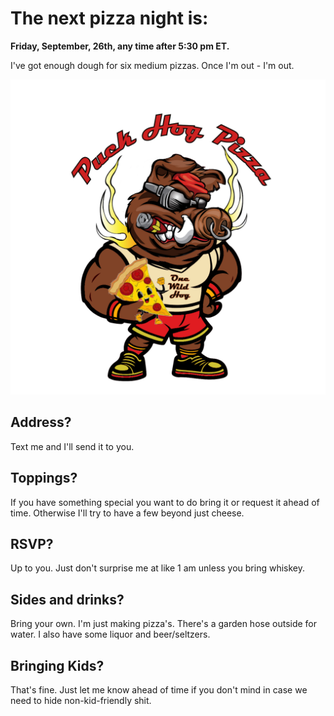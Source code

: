 # The next pizza night is:
**Friday, September, 26th, any time after 5:30 pm ET.**

I've got enough dough for six medium pizzas. Once I'm out - I'm out. 


![Picture of a hog eating pizza](/Your%20parraph%20text%20(1).png)

## Address?
Text me and I'll send it to you.

## Toppings?
If you have something special you want to do bring it or request it ahead of time. Otherwise I'll try to have a few beyond just cheese. 

## RSVP?
Up to you. Just don't surprise me at like 1 am unless you bring whiskey.

## Sides and drinks? 
Bring your own. I'm just making pizza's. There's a garden hose outside for water. I also have some liquor and beer/seltzers.

## Bringing Kids?
That's fine. Just let me know ahead of time if you don't mind in case we need to hide non-kid-friendly shit.

